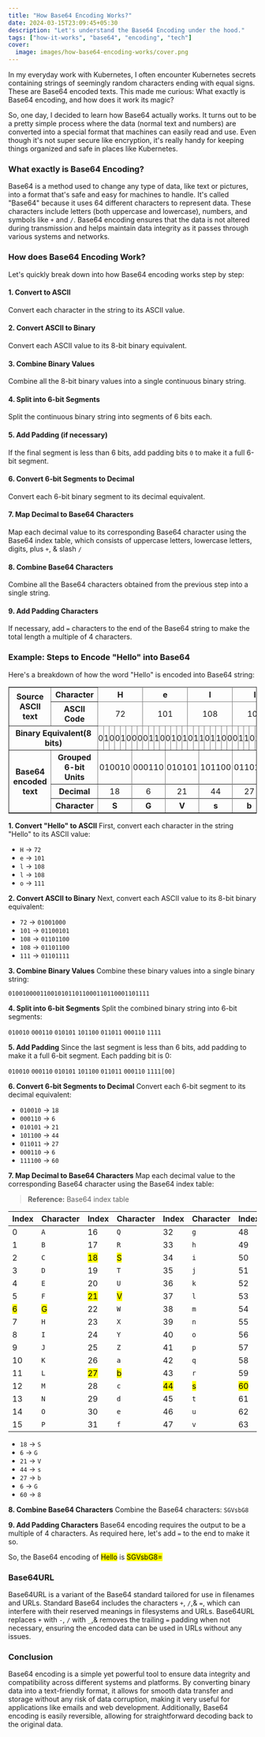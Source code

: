 ```yaml
---
title: "How Base64 Encoding Works?"
date: 2024-03-15T23:09:45+05:30
description: "Let's understand the Base64 Encoding under the hood."
tags: ["how-it-works", "base64", "encoding", "tech"]
cover:
  image: images/how-base64-encoding-works/cover.png
---
```


In my everyday work with Kubernetes, I often encounter Kubernetes secrets containing strings of seemingly random characters ending with equal signs. These are Base64 encoded texts. This made me curious: What exactly is Base64 encoding, and how does it work its magic?

So, one day, I decided to learn how Base64 actually works. It turns out to be a pretty simple process where the data (normal text and numbers) are converted into a special format that machines can easily read and use. Even though it's not super secure like encryption, it's really handy for keeping things organized and safe in places like Kubernetes.

### What exactly is Base64 Encoding?

Base64 is a method used to change any type of data, like text or pictures, into a format that's safe and easy for machines to handle. It's called "Base64" because it uses 64 different characters to represent data. These characters include letters (both uppercase and lowercase), numbers, and symbols like `+` and `/`. Base64 encoding ensures that the data is not altered during transmission and helps maintain data integrity as it passes through various systems and networks.

### How does Base64 Encoding Work?

Let's quickly break down into how Base64 encoding works step by step:

#### 1. Convert to ASCII
Convert each character in the string to its ASCII value.

#### 2. Convert ASCII to Binary
Convert each ASCII value to its 8-bit binary equivalent.

#### 3. Combine Binary Values
Combine all the 8-bit binary values into a single continuous binary string.

#### 4. Split into 6-bit Segments
Split the continuous binary string into segments of 6 bits each.

#### 5. Add Padding (if necessary)
If the final segment is less than 6 bits, add padding bits `0` to make it a full 6-bit segment.

#### 6. Convert 6-bit Segments to Decimal
Convert each 6-bit binary segment to its decimal equivalent.

#### 7. Map Decimal to Base64 Characters
Map each decimal value to its corresponding Base64 character using the Base64 index table, which consists of uppercase letters, lowercase letters, digits, plus `+`, & slash `/`

#### 8. Combine Base64 Characters
Combine all the Base64 characters obtained from the previous step into a single string.

#### 9. Add Padding Characters
If necessary, add `=` characters to the end of the Base64 string to make the total length a multiple of 4 characters.

### Example: Steps to Encode "Hello" into Base64

Here's a breakdown of how the word "Hello" is encoded into Base64 string:

<style>
  .custom-table td {
  min-width:0 !important;
  padding:0 !important;
  border: 1 !important;
  border-bottom: 0 !important;
  text-align: center;
}
.custom-table th{
  border-bottom: 0 !important;
}
</style>

<table border="1" class="custom-table">
  <thead>
    <tr style="font-weight:bold;">
      <th rowspan="2" scope="col">Source ASCII text</th>
      <th scope="col">Character</th>
      <td colspan="8">H</td>
      <td colspan="8">e</td>
      <td colspan="8">l</td>
      <td colspan="8">l</td>
      <td colspan="8">o</td>
    </tr>
    <tr>
      <th scope="col">ASCII Code</th>
      <td colspan="8">72</td>
      <td colspan="8">101</td>
      <td colspan="8">108</td>
      <td colspan="8">108</td>
      <td colspan="8">111</td>
    </tr>
    <tr>
      <th colspan="2" scope="col">Binary Equivalent(8 bits)</th>
      <td>0</td><td>1</td><td>0</td><td>0</td><td>1</td><td>0</td><td>0</td><td>0</td>
      <td>0</td><td>1</td><td>1</td><td>0</td><td>0</td><td>1</td><td>0</td><td>1</td>
      <td>0</td><td>1</td><td>1</td><td>0</td><td>1</td><td>1</td><td>0</td><td>0</td>
      <td>0</td><td>1</td><td>1</td><td>0</td><td>1</td><td>1</td><td>0</td><td>0</td>
      <td>0</td><td>1</td><td>1</td><td>0</td><td>1</td><td>1</td><td>1</td><td>1</td>
    </tr>
  </thead>
  <tbody>
    <tr>
      <th rowspan="3" scope="row">Base64 encoded text</th>
      <th scope="row">Grouped 6-bit Units</th>
      <td colspan="6">010010</td>
      <td colspan="6">000110</td>
      <td colspan="6">010101</td>
      <td colspan="6">101100</td>
      <td colspan="6">011011</td>
      <td colspan="6">000110</td>
      <td colspan="8">1111<mark>00</mark></td>
    </tr>
    <tr>
      <th scope="row">Decimal</th>
      <td colspan="6">18</td><td colspan="6">6</td><td colspan="6">21</td><td colspan="6">44</td><td colspan="6">27</td><td colspan="6">6</td><td colspan="6">60</td>
    </tr>
    <tr style="font-weight:bold;">
      <th scope="row">Character</th>
      <td colspan="6">S</td><td colspan="6">G</td><td colspan="6">V</td><td colspan="6">s</td><td colspan="6">b</td><td colspan="6">G</td><td colspan="6">8</td>
    </tr>
  </tbody>
</table>

**1. Convert "Hello" to ASCII**
First, convert each character in the string "Hello" to its ASCII value:

- `H` -> `72`
- `e` -> `101`
- `l` -> `108`
- `l` -> `108`
- `o` -> `111`

**2. Convert ASCII to Binary**
Next, convert each ASCII value to its 8-bit binary equivalent:

- `72`  -> `01001000`
- `101` -> `01100101`
- `108` -> `01101100`
- `108` -> `01101100`
- `111` -> `01101111`

**3. Combine Binary Values**
Combine these binary values into a single binary string:

`0100100001100101011011000110110001101111`

**4. Split into 6-bit Segments**
Split the combined binary string into 6-bit segments:

`010010` `000110` `010101` `101100` `011011` `000110` `1111`

**5. Add Padding**
Since the last segment is less than 6 bits, add padding to make it a full 6-bit segment. Each padding bit is 0:

`010010` `000110` `010101` `101100` `011011` `000110` `1111[00]`

**6. Convert 6-bit Segments to Decimal**
Convert each 6-bit segment to its decimal equivalent:

- `010010` -> `18`
- `000110` -> `6`
- `010101` -> `21`
- `101100` -> `44`
- `011011` -> `27`
- `000110` -> `6`
- `111100` -> `60`

**7. Map Decimal to Base64 Characters**
Map each decimal value to the corresponding Base64 character using the Base64 index table:

> **Reference:** Base64 index table

| Index   | Character | Index    | Character | Index    | Character | Index    | Character |
| ------- | --------- | -------- | --------- | -------- | --------- | -------- | --------- |
| 0       | `A`       | 16       | `Q`       | 32       | `g`       | 48       | `w`       |
| 1       | `B`       | 17       | `R`       | 33       | `h`       | 49       | `x`       |
| 2       | `C`       | <mark>18 | <mark>S   | 34       | `i`       | 50       | `y`       |
| 3       | `D`       | 19       | `T`       | 35       | `j`       | 51       | `z`       |
| 4       | `E`       | 20       | `U`       | 36       | `k`       | 52       | `0`       |
| 5       | `F`       | <mark>21 | <mark>V   | 37       | `l`       | 53       | `1`       |
| <mark>6 | <mark>G   | 22       | `W`       | 38       | `m`       | 54       | `2`       |
| 7       | `H`       | 23       | `X`       | 39       | `n`       | 55       | `3`       |
| 8       | `I`       | 24       | `Y`       | 40       | `o`       | 56       | `4`       |
| 9       | `J`       | 25       | `Z`       | 41       | `p`       | 57       | `5`       |
| 10      | `K`       | 26       | `a`       | 42       | `q`       | 58       | `6`       |
| 11      | `L`       | <mark>27 | <mark>b   | 43       | `r`       | 59       | `7`       |
| 12      | `M`       | 28       | `c`       | <mark>44 | <mark>s   | <mark>60 | <mark>8   |
| 13      | `N`       | 29       | `d`       | 45       | `t`       | 61       | `9`       |
| 14      | `O`       | 30       | `e`       | 46       | `u`       | 62       | `+`       |
| 15      | `P`       | 31       | `f`       | 47       | `v`       | 63       | `/`       |

- `18` -> `S`
- `6`  -> `G`
- `21` -> `V`
- `44` -> `s`
- `27` -> `b`
- `6` -> `G`
- `60` -> `8`

**8. Combine Base64 Characters**
Combine the Base64 characters: `SGVsbG8`

**9. Add Padding Characters**
Base64 encoding requires the output to be a multiple of 4 characters. As required here, let's add `=` to the end to make it so.

So, the Base64 encoding of <mark>Hello</mark> is <mark>SGVsbG8=</mark>

### Base64URL

Base64URL is a variant of the Base64 standard tailored for use in filenames and URLs. Standard Base64 includes the characters `+`, `/`,& `=`, which can interfere with their reserved meanings in filesystems and URLs. Base64URL replaces `+` with `-`, `/` with `_`,& removes the trailing `=` padding when not necessary, ensuring the encoded data can be used in URLs without any issues.

### Conclusion

Base64 encoding is a simple yet powerful tool to ensure data integrity and compatibility across different systems and platforms. By converting binary data into a text-friendly format, it allows for smooth data transfer and storage without any risk of data corruption, making it very useful for applications like emails and web development. Additionally, Base64 encoding is easily reversible, allowing for straightforward decoding back to the original data.
